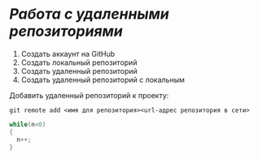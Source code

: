 # ***Работа с удаленными репозиториями***
1. Создать аккаунт на GitHub
2. Создать локальный репозиторий 
3. Создать удаленный репозиторий
4. Создать удаленный репозиторий с локальным

Добавить удаленный репозиторий к проекту:
```
git remote add <имя для репозитория><url-адрес репозитория в сети>
```
```C#
while(n<0)
{
  n++;
}
```

